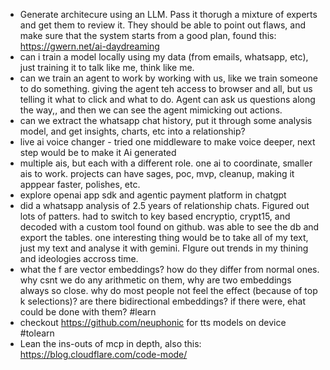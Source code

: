 - Generate architecure using an LLM. Pass it thorugh a mixture of experts and get them to review it. They should be able to point out flaws, and make sure that the system starts from a good plan, found this: https://gwern.net/ai-daydreaming
- can i train a model locally using my data (from emails, whatsapp, etc), just training it to talk like me, think like me. 
- can we train an agent to work by working with us, like we train someone to do something. giving the agent teh access to browser and all, but us telling it what to click and what to do. Agent can ask us questions along the way,, and then we can see the agent mimicking out actions. 
- can we extract the whatsapp chat history, put it through some analysis model, and get insights, charts, etc into a relationship?
- live ai voice changer - tried one middleware to make voice deeper, next step would be to make it Ai generated
- multiple ais, but each with a different role. one ai to coordinate, smaller ais to work. projects can have sages, poc, mvp, cleanup, making it apppear faster, polishes, etc. 
- explore openai app sdk and agentic payment platform in chatgpt 
- did a whatsapp analysis of 2.5 years of relationship chats. Figured out lots of patters. had to switch to key based encryptio, crypt15, and decoded with a custom tool found on github. was able to see the db and export the tables. one interesting thing would be to take all of my text, just my text and analyse it with gemini. FIgure out trends in my thining and ideologies accross time. 
- what the f are vector embeddings? how do they differ from normal ones. why csnt we do any arithmetic on them, why are two embeddings always so close. why do most people not feel the effect (because of top k selections)? are there bidirectional embeddings? if there were, ehat could be done with them? #learn
- checkout https://github.com/neuphonic for tts models on device #tolearn
- Lean the ins-outs of mcp in depth, also this: https://blog.cloudflare.com/code-mode/

